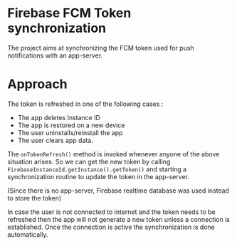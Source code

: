 # Firebase FCM Token synchronization
The project aims at synchronizing the FCM token used for push notifications with an app-server.

# Approach
The token is refreshed in one of the following cases : 
- The app deletes Instance ID
- The app is restored on a new device
- The user uninstalls/reinstall the app
- The user clears app data.

The `onTokenRefresh()` method is invoked whenever anyone of the above situation arises. So we can get the new token by calling `FirebaseInstanceId.getInstance().getToken()` and starting a synchronization routine to update the token in the app-server.

(Since there is no app-server, Firebase realtime database was used instead to store the token)

In case the user is not connected to internet and the token needs to be refreshed then the app will not generate a new token unless a connection is established. Once the connection is active the synchronization is done automatically.

